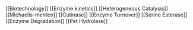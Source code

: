 [[Biotechnology]]
[[Enzyme kinetics]]
[[Heterogeneous Catalysis]]
[[Michaelis-menten]]
[[Cutinase]]
[[Enzyme Turnover]]
[[Serine Esterase]]
[[Enzyme Degradation]]
[[Pet Hydrolase]]
